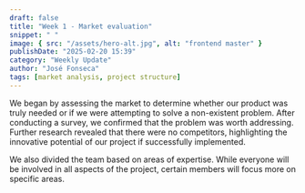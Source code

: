 ```yaml
---
draft: false
title: "Week 1 - Market evaluation"
snippet: " "
image: { src: "/assets/hero-alt.jpg", alt: "frontend master" }
publishDate: "2025-02-20 15:39"
category: "Weekly Update"
author: "José Fonseca"
tags: [market analysis, project structure]
---
```


We began by assessing the market to determine whether our product was truly needed or if we were attempting to solve a non-existent problem. After conducting a survey, we confirmed that the problem was worth addressing. Further research revealed that there were no competitors, highlighting the innovative potential of our project if successfully implemented.

We also divided the team based on areas of expertise. While everyone will be involved in all aspects of the project, certain members will focus more on specific areas.
